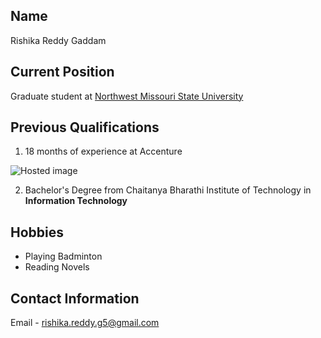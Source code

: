 ## Name

Rishika Reddy Gaddam

## Current Position

Graduate student at [Northwest Missouri State University](https://www.nwmissouri.edu/ "NWMSU")

## Previous Qualifications

1. 18 months of experience at Accenture

![Hosted image](https://www.accenture.com/t20170407T081136Z__w__/us-en/_acnmedia/Accenture/Conversion-Assets/Careers/Images/LandingPage/58/Accenture-Explore-08 "accenture logo")

2. Bachelor's Degree from Chaitanya Bharathi Institute of Technology in **Information Technology**

## Hobbies 

- Playing Badminton
- Reading Novels

## Contact Information

Email - rishika.reddy.g5@gmail.com



